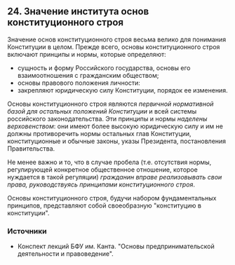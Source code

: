 ## 24. Значение института основ конституционного строя

Значение основ конституционного строя весьма велико для понимания Конституции в целом. Прежде всего, основы конституционного строя включают принципы и нормы, которые определяют:

- сущность и форму Российского государства, основы его взаимоотношения с гражданским обществом;
- основы правового положения личности:
- закрепляют юридическую силу Конституции, порядок ее изменения.

Основы конституционного строя являются *первичной нормативной базой для остальных положений Конституции* и всей системы российского законодательства.
Эти принципы и нормы *наделены верховенством*: они имеют более высокую юридическую силу и им не должны противоречить нормы остальных глав Конституции, конституционные и обычные законы, указы Президента, постановления Правительства.

Не менее важно и то, что в случае пробела (т.е. отсутствия нормы, регулирующей конкретное общественное отношение, которое нуждается в такой регуляции) *гражданин вправе реализовывать свои права, руководствуясь принципами конституционного строя*.

Основы конституционного строя, будучи набором фундаментальных принципов, представляют собой своеобразную "конституцию в конституции".

### Источники

- Конспект лекций БФУ им. Канта. "Основы предпринимательской деятельности и правоведение".